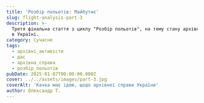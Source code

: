 ```yaml
---
title: 'Розбір польотів: Майбутнє'
slug: flight-analysis-part-3
description: >-
  Третя фінальна стаття з циклу "Розбір польотів", на тему стану архівної справи
  в Україні.
category: Сучасне
tags:
  - архівні_активісти
  - дас
  - архівна_справа
  - розбір_польотів
pubDate: 2025-01-07T00:00:00.000Z
cover: ../../assets/images/part-3.jpg
coverAlt: 'Качка має ідею, щодо архівної справи України'
author: Олександр Т.
---
```


